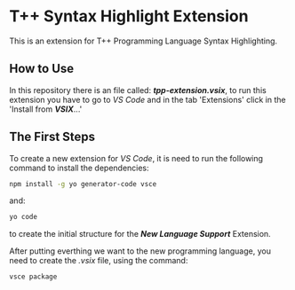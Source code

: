 # T++ Syntax Highlight Extension
This is an extension for T++ Programming Language Syntax Highlighting.

## How to Use
In this repository there is an file called: ***tpp-extension.vsix***, to run this extension you have to go to *VS Code* and in the tab 'Extensions' click in the 'Install from ***VSIX***...'

## The First Steps
To create a new extension for *VS Code*, it is need to run the following command to install the dependencies:
```sh
npm install -g yo generator-code vsce
```

and:
```sh
yo code
```

to create the initial structure for the ***New Language Support*** Extension.

After putting everthing we want to the new programming language, you need to create the *.vsix* file, using the command:
```sh
vsce package
```